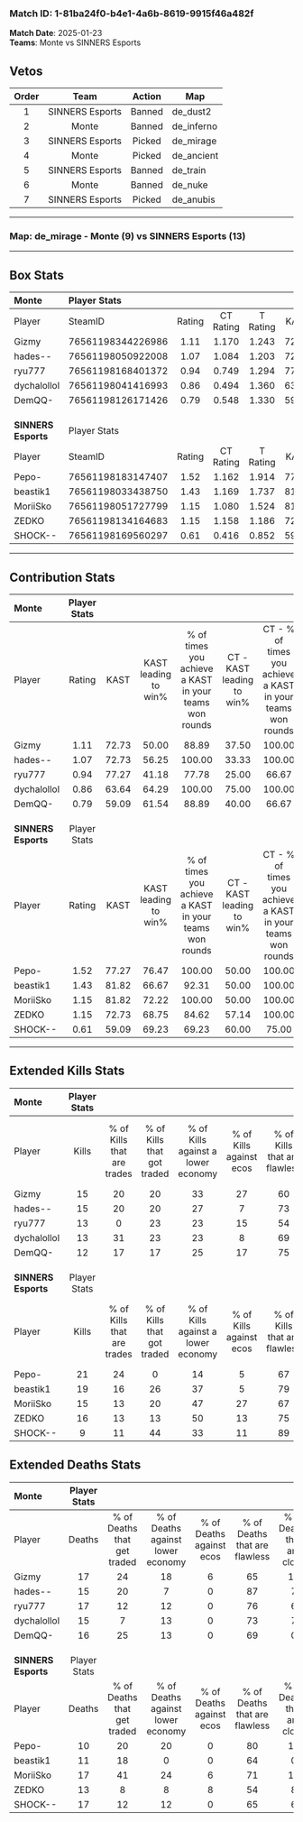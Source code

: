 ### Match ID: 1-81ba24f0-b4e1-4a6b-8619-9915f46a482f  
**Match Date**: 2025-01-23  
**Teams**: Monte vs SINNERS Esports  

## Vetos  

| Order | Team | Action | Map |
| :---: | :--: | :----: | --- |
| 1 | SINNERS Esports | Banned | de_dust2 |
| 2 | Monte | Banned | de_inferno |
| 3 | SINNERS Esports | Picked | de_mirage |
| 4 | Monte | Picked | de_ancient |
| 5 | SINNERS Esports | Banned | de_train |
| 6 | Monte | Banned | de_nuke |
| 7 | SINNERS Esports | Picked | de_anubis |

---  

### **Map**: de_mirage - Monte (9) vs SINNERS Esports (13)  
---  

## Box Stats  

| **Monte**           | Player Stats      |        |           |          |       |      |       |         |        |      |     |
| :- | :- | :-: | :-: | :-: | :-: | :-: | :-: | :-: | :-: | :-: | :-: |
| Player              | SteamID           | Rating | CT Rating | T Rating | KAST  | ADR  | Kills | Assists | Deaths | K/D  | HS% |
| Gizmy               | 76561198344226986 |  1.11  |   1.170   |  1.243   | 72.73 | 94.9 |  15   |    7    |   17   | 0.88 | 66  |
| hades--             | 76561198050922008 |  1.07  |   1.084   |  1.203   | 72.73 | 71.5 |  15   |    4    |   15   | 1.00 | 33  |
| ryu777              | 76561198168401372 |  0.94  |   0.749   |  1.294   | 77.27 | 61.3 |  13   |    4    |   17   | 0.76 | 69  |
| dychalollol         | 76561198041416993 |  0.86  |   0.494   |  1.360   | 63.64 | 55.1 |  13   |    3    |   15   | 0.87 | 53  |
| DemQQ-              | 76561198126171426 |  0.79  |   0.548   |  1.330   | 59.09 | 62.7 |  12   |    3    |   16   | 0.75 | 66  |
|                     |                   |        |           |          |       |      |       |         |        |      |     |
|                     |                   |        |           |          |       |      |       |         |        |      |     |
|                     |                   |        |           |          |       |      |       |         |        |      |     |
| **SINNERS Esports** | Player Stats      |        |           |          |       |      |       |         |        |      |     |
| Player              | SteamID           | Rating | CT Rating | T Rating | KAST  | ADR  | Kills | Assists | Deaths | K/D  | HS% |
| Pepo-               | 76561198183147407 |  1.52  |   1.162   |  1.914   | 77.27 | 94.1 |  21   |    3    |   10   | 2.10 | 47  |
| beastik1            | 76561198033438750 |  1.43  |   1.169   |  1.737   | 81.82 | 87.1 |  19   |    2    |   11   | 1.73 | 63  |
| MoriiSko            | 76561198051727799 |  1.15  |   1.080   |  1.524   | 81.82 | 86.1 |  15   |    9    |   17   | 0.88 | 53  |
| ZEDKO               | 76561198134164683 |  1.15  |   1.158   |  1.186   | 72.73 | 68.1 |  16   |    5    |   13   | 1.23 | 43  |
| SHOCK--             | 76561198169560297 |  0.61  |   0.416   |  0.852   | 59.09 | 49.2 |   9   |    3    |   17   | 0.53 | 44  |
---  

## Contribution Stats  

| **Monte**           | Player Stats |       |                      |                                                        |                           |                                                             |                          |                                                            |
| :- | :-: | :-: | :-: | :-: | :-: | :-: | :-: | :-: |
| Player              |    Rating    | KAST  | KAST leading to win% | % of times you achieve a KAST in your teams won rounds | CT - KAST leading to win% | CT - % of times you achieve a KAST in your teams won rounds | T - KAST leading to win% | T - % of times you achieve a KAST in your teams won rounds |
| Gizmy               |     1.11     | 72.73 |        50.00         |                         88.89                          |           37.50           |                           100.00                            |          62.50           |                           83.33                            |
| hades--             |     1.07     | 72.73 |        56.25         |                         100.00                         |           33.33           |                           100.00                            |          85.71           |                           100.00                           |
| ryu777              |     0.94     | 77.27 |        41.18         |                         77.78                          |           25.00           |                            66.67                            |          55.56           |                           83.33                            |
| dychalollol         |     0.86     | 63.64 |        64.29         |                         100.00                         |           75.00           |                           100.00                            |          60.00           |                           100.00                           |
| DemQQ-              |     0.79     | 59.09 |        61.54         |                         88.89                          |           40.00           |                            66.67                            |          75.00           |                           100.00                           |
|                     |              |       |                      |                                                        |                           |                                                             |                          |                                                            |
|                     |              |       |                      |                                                        |                           |                                                             |                          |                                                            |
|                     |              |       |                      |                                                        |                           |                                                             |                          |                                                            |
| **SINNERS Esports** | Player Stats |       |                      |                                                        |                           |                                                             |                          |                                                            |
| Player              |    Rating    | KAST  | KAST leading to win% | % of times you achieve a KAST in your teams won rounds | CT - KAST leading to win% | CT - % of times you achieve a KAST in your teams won rounds | T - KAST leading to win% | T - % of times you achieve a KAST in your teams won rounds |
| Pepo-               |     1.52     | 77.27 |        76.47         |                         100.00                         |           50.00           |                           100.00                            |          100.00          |                           100.00                           |
| beastik1            |     1.43     | 81.82 |        66.67         |                         92.31                          |           50.00           |                           100.00                            |          80.00           |                           88.89                            |
| MoriiSko            |     1.15     | 81.82 |        72.22         |                         100.00                         |           50.00           |                           100.00                            |          90.00           |                           100.00                           |
| ZEDKO               |     1.15     | 72.73 |        68.75         |                         84.62                          |           57.14           |                           100.00                            |          77.78           |                           77.78                            |
| SHOCK--             |     0.61     | 59.09 |        69.23         |                         69.23                          |           60.00           |                            75.00                            |          75.00           |                           66.67                            |
---  

## Extended Kills Stats  

| **Monte**           | Player Stats |                            |                            |                                    |                         |                              |                                 |                                       |                    |           |
| :- | :-: | :-: | :-: | :-: | :-: | :-: | :-: | :-: | :-: | :-: |
| Player              |    Kills     | % of Kills that are trades | % of Kills that got traded | % of Kills against a lower economy | % of Kills against ecos | % of Kills that are flawless | % of Kills that are close duels | % of Kills that are assisted by flash | Pistol Round Kills | AWP Kills |
| Gizmy               |      15      |             20             |             20             |                 33                 |           27            |              60              |                7                |                   7                   |         0          |     2     |
| hades--             |      15      |             20             |             20             |                 27                 |            7            |              73              |                7                |                   0                   |         9          |     1     |
| ryu777              |      13      |             0              |             23             |                 23                 |           15            |              54              |               15                |                   0                   |         0          |     3     |
| dychalollol         |      13      |             31             |             23             |                 23                 |            8            |              69              |                0                |                   0                   |         0          |     1     |
| DemQQ-              |      12      |             17             |             17             |                 25                 |           17            |              75              |                8                |                   8                   |         1          |     1     |
|                     |              |                            |                            |                                    |                         |                              |                                 |                                       |                    |           |
|                     |              |                            |                            |                                    |                         |                              |                                 |                                       |                    |           |
|                     |              |                            |                            |                                    |                         |                              |                                 |                                       |                    |           |
| **SINNERS Esports** | Player Stats |                            |                            |                                    |                         |                              |                                 |                                       |                    |           |
| Player              |    Kills     | % of Kills that are trades | % of Kills that got traded | % of Kills against a lower economy | % of Kills against ecos | % of Kills that are flawless | % of Kills that are close duels | % of Kills that are assisted by flash | Pistol Round Kills | AWP Kills |
| Pepo-               |      21      |             24             |             0              |                 14                 |            5            |              67              |               10                |                   0                   |         6          |     4     |
| beastik1            |      19      |             16             |             26             |                 37                 |            5            |              79              |               11                |                   0                   |         0          |     2     |
| MoriiSko            |      15      |             13             |             20             |                 47                 |           27            |              67              |               13                |                   0                   |         0          |     2     |
| ZEDKO               |      16      |             13             |             13             |                 50                 |           13            |              75              |                0                |                   6                   |         0          |     0     |
| SHOCK--             |      9       |             11             |             44             |                 33                 |           11            |              89              |                0                |                  11                   |         0          |     0     |
## Extended Deaths Stats  

| **Monte**           | Player Stats |                             |                                   |                          |                               |                            |                           |               |
| :- | :-: | :-: | :-: | :-: | :-: | :-: | :-: | :-: |
| Player              |    Deaths    | % of Deaths that get traded | % of Deaths against lower economy | % of Deaths against ecos | % of Deaths that are flawless | % of Deaths that are close | % of Deaths while blinded | Deaths to AWP |
| Gizmy               |      17      |             24              |                18                 |            6             |              65               |             18             |             0             |       2       |
| hades--             |      15      |             20              |                 7                 |            0             |              87               |             7              |             7             |       0       |
| ryu777              |      17      |             12              |                12                 |            0             |              76               |             6              |             0             |       2       |
| dychalollol         |      15      |              7              |                13                 |            0             |              73               |             7              |             0             |       1       |
| DemQQ-              |      16      |             25              |                13                 |            0             |              69               |             0              |             6             |       1       |
|                     |              |                             |                                   |                          |                               |                            |                           |               |
|                     |              |                             |                                   |                          |                               |                            |                           |               |
|                     |              |                             |                                   |                          |                               |                            |                           |               |
| **SINNERS Esports** | Player Stats |                             |                                   |                          |                               |                            |                           |               |
| Player              |    Deaths    | % of Deaths that get traded | % of Deaths against lower economy | % of Deaths against ecos | % of Deaths that are flawless | % of Deaths that are close | % of Deaths while blinded | Deaths to AWP |
| Pepo-               |      10      |             20              |                20                 |            0             |              80               |             10             |             0             |       0       |
| beastik1            |      11      |             18              |                 0                 |            0             |              64               |             0              |             0             |       3       |
| MoriiSko            |      17      |             41              |                24                 |            6             |              71               |             12             |             6             |       3       |
| ZEDKO               |      13      |              8              |                 8                 |            8             |              54               |             8              |             0             |       2       |
| SHOCK--             |      17      |             12              |                12                 |            0             |              65               |             6              |             6             |       2       |
